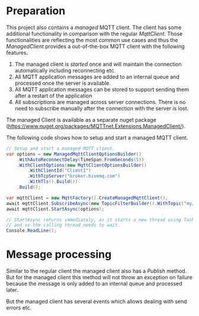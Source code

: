 # Preparation
This project also contains a _managed_ MQTT client. The client has some additional functionality in comparison with the regular _MqttClient_. Those functionalities are reflecting the most common use cases and thus the _ManagedClient_ provides a out-of-the-box MQTT client with the following features.
1. The managed client is _started_ once and will maintain the connection automatically including reconnecting etc.
2. All MQTT application messages are added to an internal queue and processed once the server is available.
3. All MQTT application messages can be stored to support sending them after a restart of the application
4. All subscriptions are managed across server connections. There is no need to subscribe manually after the connection with the server is lost.

The managed Client is available as a separate nuget package (https://www.nuget.org/packages/MQTTnet.Extensions.ManagedClient/).

The following code shows how to setup and start a managed MQTT client.
```csharp
// Setup and start a managed MQTT client.
var options = new ManagedMqttClientOptionsBuilder()
    .WithAutoReconnectDelay(TimeSpan.FromSeconds(5))
    .WithClientOptions(new MqttClientOptionsBuilder()
        .WithClientId("Client1")
        .WithTcpServer("broker.hivemq.com")
        .WithTls().Build())
    .Build();

var mqttClient = new MqttFactory().CreateManagedMqttClient();
await mqttClient.SubscribeAsync(new TopicFilterBuilder().WithTopic("my/topic").Build());
await mqttClient.StartAsync(options);

// StartAsync returns immediately, as it starts a new thread using Task.Run, 
// and so the calling thread needs to wait.
Console.ReadLine();
```

# Message processing
Similar to the regular client the managed client also has a _Publish_ method. But for the managed client this method will not throw an exception on failure because the message is only added to an internal queue and processed later.

But the managed client has several events which allows dealing with send errors etc.